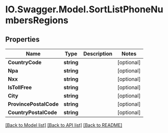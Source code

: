 # IO.Swagger.Model.SortListPhoneNumbersRegions
## Properties

Name | Type | Description | Notes
------------ | ------------- | ------------- | -------------
**CountryCode** | **string** |  | [optional] 
**Npa** | **string** |  | [optional] 
**Nxx** | **string** |  | [optional] 
**IsTollFree** | **string** |  | [optional] 
**City** | **string** |  | [optional] 
**ProvincePostalCode** | **string** |  | [optional] 
**CountryPostalCode** | **string** |  | [optional] 

[[Back to Model list]](../README.md#documentation-for-models) [[Back to API list]](../README.md#documentation-for-api-endpoints) [[Back to README]](../README.md)

